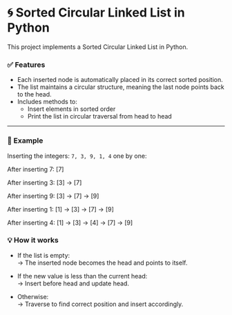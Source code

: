 # 🌀 Sorted Circular Linked List in Python

This project implements a Sorted Circular Linked List in Python.

### ✅ Features

- Each inserted node is automatically placed in its correct sorted position.
- The list maintains a circular structure, meaning the last node points back to the head.
- Includes methods to:
  - Insert elements in sorted order
  - Print the list in circular traversal from head to head

---

### 📌 Example

Inserting the integers: `7, 3, 9, 1, 4` one by one:

After inserting 7: [7]

After inserting 3: [3] -> [7]

After inserting 9: [3] -> [7] -> [9]

After inserting 1: [1] -> [3] -> [7] -> [9]

After inserting 4: [1] -> [3] -> [4] -> [7] -> [9]

### 💡 How it works

- If the list is empty:  
  → The inserted node becomes the head and points to itself.
  
- If the new value is less than the current head:  
  → Insert before head and update head.

- Otherwise:  
  → Traverse to find correct position and insert accordingly.
